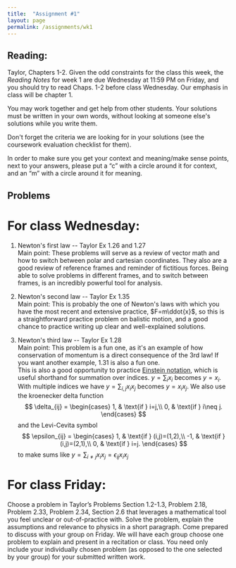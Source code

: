 ```yaml
---
title:  "Assignment #1"
layout: page
permalink: /assignments/wk1
---
```


## Reading:  
Taylor, Chapters 1-2. Given the odd constraints for the class this week, the *Reading Notes* for week 1 are due Wednesday at 11:59 PM on Friday, and you should try to read Chaps. 1-2 before class Wednesday. Our emphasis in class will be chapter 1.

You may work together and get help from other students. Your solutions must be written in your own words, without looking at someone else's solutions while
you write them.

Don't forget the criteria we are looking for in your solutions (see the coursework evaluation checklist for them).

In order to make sure you get your context and meaning/make sense points,
next to your answers, please put a “c” with a circle around it for context,
and an “m” with a circle around it for meaning.

## Problems 
# For class Wednesday: 

1. Newton's first law -- Taylor Ex 1.26 and 1.27  
Main point: These problems will serve as a review of vector math and how to switch between polar and cartesian coordinates. They also are a good review of reference frames and reminder of fictitious forces.  Being able to solve problems in different frames, and to switch between frames, is an incredibly powerful tool for analysis.

2. Newton's second law -- Taylor Ex 1.35   
Main point:  This is probably the one of Newton's laws with which you have the most recent and extensive practice, $F=m\ddot{x}$, so this is a straightforward practice problem on balistic motion, and a good chance to practice writing up clear and well-explained solutions. 

3. Newton's third law -- Taylor Ex 1.28   
Main point: This problem is a fun one, as it's an example of how conservation of momentum is a direct consequence of the 3rd law!  If you want another example, 1.31 is also a fun one.  
This is also a good opportunity to practice [Einstein notation](https://en.wikipedia.org/wiki/Einstein_notation), which is useful shorthand for summation over indices.  $y=\sum_i x_i$ becomes $y=x_i$.  With multiple indices we have $y=\sum_{i,j}x_i x_j$ becomes $y=x_i x_j$.  We also use the kroenecker delta function
$$
\delta_{ij} =
    \begin{cases}
            1, &         \text{if } i=j,\\
            0, &         \text{if } i\neq j.
    \end{cases}
$$
and the Levi-Cevita symbol
$$
\epsilon_{ij} =
    \begin{cases}
            1, &         \text{if } (i,j)=(1,2),\\
            -1, &        \text{if } (i,j)=(2,1),\\
            0, &         \text{if } i=j.
    \end{cases}
$$
to make sums like $y=\sum_{i\neq j}x_i x_j=\epsilon_{ij}x_i x_j$

# For class Friday: 

Choose a problem in Taylor’s Problems Section 1.2-1.3, Problem 2.18, Problem 2.33, Problem 2.34, Section 2.6 that leverages a mathematical tool you feel unclear or out-of-practice with. Solve the problem, explain the assumptions and relevance to physics in a short paragraph. Come prepared to discuss with your group on Friday. We will have each group choose one problem to explain and present in a recitation or class. You need only include your individually chosen problem (as opposed to the one selected by your group) for your submitted written work.